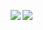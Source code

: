<a href="https://github.com/search?q=user%3Apaion-data+label%3A%22HELP+WANTED%22+state%3Aopen&type=Issues&ref=advsearch&l=&l="><img align="right" src="https://img.shields.io/badge/We%20provide%20paid%20Contribution-129817?style=for-the-badge&logo=github&logoColor=white" /></a>
<a href="https://status.paion-data.dev/"><img align="right" src="https://img.shields.io/badge/Service%20Status-1ABC9C?style=for-the-badge&logo=upptime&logoColor=white" /></a>
